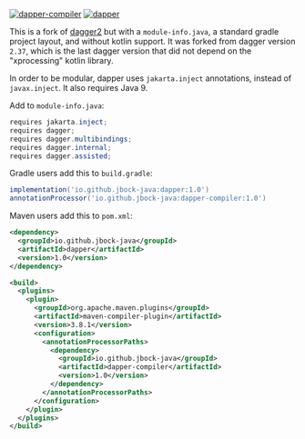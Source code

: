 [![dapper-compiler](https://maven-badges.herokuapp.com/maven-central/io.github.jbock-java/dapper-compiler/badge.svg?color=grey&subject=dapper-compiler)](https://maven-badges.herokuapp.com/maven-central/io.github.jbock-java/jbock-compiler)
[![dapper](https://maven-badges.herokuapp.com/maven-central/io.github.jbock-java/dapper/badge.svg?subject=dapper)](https://maven-badges.herokuapp.com/maven-central/io.github.jbock-java/dapper)

This is a fork of [dagger2](https://github.com/google/dagger) but with a `module-info.java`,
a standard gradle project layout, and without kotlin support.
It was forked from dagger version `2.37`, which is the last dagger
version that did not depend on the "xprocessing" kotlin library.

In order to be modular, dapper uses `jakarta.inject` annotations, instead of `javax.inject`.
It also requires Java 9.

Add to `module-info.java`:

````java
requires jakarta.inject;
requires dagger;
requires dagger.multibindings;
requires dagger.internal;
requires dagger.assisted;
````

Gradle users add this to `build.gradle`:

````groovy
implementation('io.github.jbock-java:dapper:1.0')
annotationProcessor('io.github.jbock-java:dapper-compiler:1.0')
````

Maven users add this to `pom.xml`:

````xml
<dependency>
  <groupId>io.github.jbock-java</groupId>
  <artifactId>dapper</artifactId>
  <version>1.0</version>
</dependency>

<build>
  <plugins>
    <plugin>
      <groupId>org.apache.maven.plugins</groupId>
      <artifactId>maven-compiler-plugin</artifactId>
      <version>3.8.1</version>
      <configuration>
        <annotationProcessorPaths>
          <dependency>
            <groupId>io.github.jbock-java</groupId>
            <artifactId>dapper-compiler</artifactId>
            <version>1.0</version>
          </dependency>
        </annotationProcessorPaths>
      </configuration>
    </plugin>
  </plugins>
</build>
````
